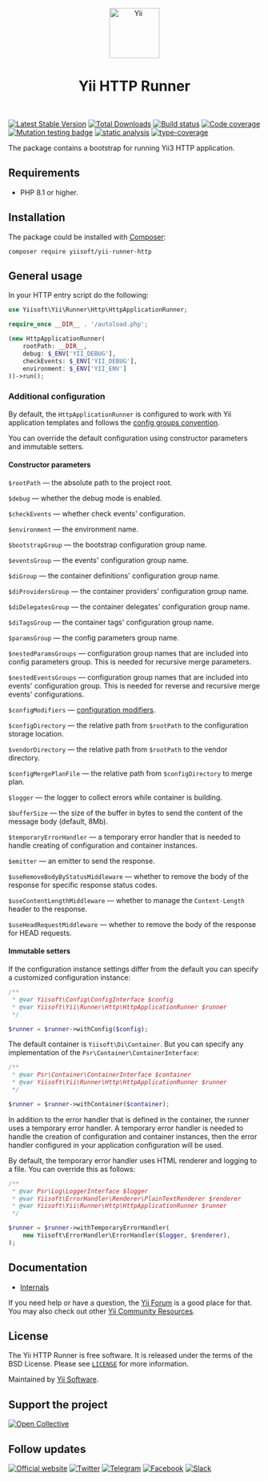 <p align="center">
    <a href="https://github.com/yiisoft" target="_blank">
        <img src="https://yiisoft.github.io/docs/images/yii_logo.svg" height="100px" alt="Yii">
    </a>
    <h1 align="center">Yii HTTP Runner</h1>
    <br>
</p>

[![Latest Stable Version](https://poser.pugx.org/yiisoft/yii-runner-http/v)](https://packagist.org/packages/yiisoft/yii-runner-http)
[![Total Downloads](https://poser.pugx.org/yiisoft/yii-runner-http/downloads)](https://packagist.org/packages/yiisoft/yii-runner-http)
[![Build status](https://github.com/yiisoft/yii-runner-http/actions/workflows/build.yml/badge.svg)](https://github.com/yiisoft/yii-runner-http/actions/workflows/build.yml)
[![Code coverage](https://codecov.io/gh/yiisoft/yii-runner-http/graph/badge.svg?token=C1uxQU6iLp)](https://codecov.io/gh/yiisoft/yii-runner-http)
[![Mutation testing badge](https://img.shields.io/endpoint?style=flat&url=https%3A%2F%2Fbadge-api.stryker-mutator.io%2Fgithub.com%2Fyiisoft%2Fyii-runner-http%2Fmaster)](https://dashboard.stryker-mutator.io/reports/github.com/yiisoft/yii-runner-http/master)
[![static analysis](https://github.com/yiisoft/yii-runner-http/workflows/static%20analysis/badge.svg)](https://github.com/yiisoft/yii-runner-http/actions?query=workflow%3A%22static+analysis%22)
[![type-coverage](https://shepherd.dev/github/yiisoft/yii-runner-http/coverage.svg)](https://shepherd.dev/github/yiisoft/yii-runner-http)

The package contains a bootstrap for running Yii3 HTTP application.

## Requirements

- PHP 8.1 or higher.

## Installation

The package could be installed with [Composer](https://getcomposer.org):

```shell
composer require yiisoft/yii-runner-http
```

## General usage

In your HTTP entry script do the following:

```php
use Yiisoft\Yii\Runner\Http\HttpApplicationRunner;

require_once __DIR__ . '/autoload.php';

(new HttpApplicationRunner(
    rootPath: __DIR__, 
    debug: $_ENV['YII_DEBUG'],
    checkEvents: $_ENV['YII_DEBUG'],
    environment: $_ENV['YII_ENV']
))->run();
```

### Additional configuration

By default, the `HttpApplicationRunner` is configured to work with Yii application templates and follows the
[config groups convention](https://github.com/yiisoft/docs/blob/master/022-config-groups.md).

You can override the default configuration using constructor parameters and immutable setters.

#### Constructor parameters

`$rootPath` — the absolute path to the project root.

`$debug` — whether the debug mode is enabled.

`$checkEvents` — whether check events' configuration.

`$environment` — the environment name.

`$bootstrapGroup` — the bootstrap configuration group name.

`$eventsGroup` — the events' configuration group name.

`$diGroup` — the container definitions' configuration group name.

`$diProvidersGroup` — the container providers' configuration group name.

`$diDelegatesGroup` — the container delegates' configuration group name.

`$diTagsGroup` — the container tags' configuration group name.

`$paramsGroup` — the config parameters group name.

`$nestedParamsGroups` — configuration group names that are included into config parameters group. This is needed for
recursive merge parameters.

`$nestedEventsGroups` — configuration group names that are included into events' configuration group. This is needed for
reverse and recursive merge events' configurations.

`$configModifiers` — [configuration modifiers](https://github.com/yiisoft/config#configuration-modifiers).

`$configDirectory` — the relative path from `$rootPath` to the configuration storage location.

`$vendorDirectory` — the relative path from `$rootPath` to the vendor directory.

`$configMergePlanFile` — the relative path from `$configDirectory` to merge plan.

`$logger` — the logger to collect errors while container is building.

`$bufferSize` — the size of the buffer in bytes to send the content of the message body (default, 8Mb).

`$temporaryErrorHandler` — a temporary error handler that is needed to handle creating of configuration and container 
instances.

`$emitter` — an emitter to send the response.

`$useRemoveBodyByStatusMiddleware` — whether to remove the body of the response for specific response status codes.

`$useContentLengthMiddleware` — whether to manage the `Content-Length` header to the response.

`$useHeadRequestMiddleware` — whether to remove the body of the response for HEAD requests.

#### Immutable setters

If the configuration instance settings differ from the default you can specify a customized configuration instance:

```php
/**
 * @var Yiisoft\Config\ConfigInterface $config
 * @var Yiisoft\Yii\Runner\Http\HttpApplicationRunner $runner
 */

$runner = $runner->withConfig($config);
```

The default container is `Yiisoft\Di\Container`. But you can specify any implementation
of the `Psr\Container\ContainerInterface`:

```php
/**
 * @var Psr\Container\ContainerInterface $container
 * @var Yiisoft\Yii\Runner\Http\HttpApplicationRunner $runner
 */

$runner = $runner->withContainer($container);
```

In addition to the error handler that is defined in the container, the runner uses a temporary error handler.
A temporary error handler is needed to handle the creation of configuration and container instances,
then the error handler configured in your application configuration will be used.

By default, the temporary error handler uses HTML renderer and logging to a file. You can override this as follows:

```php
/**
 * @var Psr\Log\LoggerInterface $logger
 * @var Yiisoft\ErrorHandler\Renderer\PlainTextRenderer $renderer
 * @var Yiisoft\Yii\Runner\Http\HttpApplicationRunner $runner
 */

$runner = $runner->withTemporaryErrorHandler(
    new Yiisoft\ErrorHandler\ErrorHandler($logger, $renderer),
);
```

## Documentation

- [Internals](docs/internals.md)

If you need help or have a question, the [Yii Forum](https://forum.yiiframework.com/c/yii-3-0/63) is a good place for that.
You may also check out other [Yii Community Resources](https://www.yiiframework.com/community).

## License

The Yii HTTP Runner is free software. It is released under the terms of the BSD License.
Please see [`LICENSE`](./LICENSE.md) for more information.

Maintained by [Yii Software](https://www.yiiframework.com/).

## Support the project

[![Open Collective](https://img.shields.io/badge/Open%20Collective-sponsor-7eadf1?logo=open%20collective&logoColor=7eadf1&labelColor=555555)](https://opencollective.com/yiisoft)

## Follow updates

[![Official website](https://img.shields.io/badge/Powered_by-Yii_Framework-green.svg?style=flat)](https://www.yiiframework.com/)
[![Twitter](https://img.shields.io/badge/twitter-follow-1DA1F2?logo=twitter&logoColor=1DA1F2&labelColor=555555?style=flat)](https://twitter.com/yiiframework)
[![Telegram](https://img.shields.io/badge/telegram-join-1DA1F2?style=flat&logo=telegram)](https://t.me/yii3en)
[![Facebook](https://img.shields.io/badge/facebook-join-1DA1F2?style=flat&logo=facebook&logoColor=ffffff)](https://www.facebook.com/groups/yiitalk)
[![Slack](https://img.shields.io/badge/slack-join-1DA1F2?style=flat&logo=slack)](https://yiiframework.com/go/slack)
